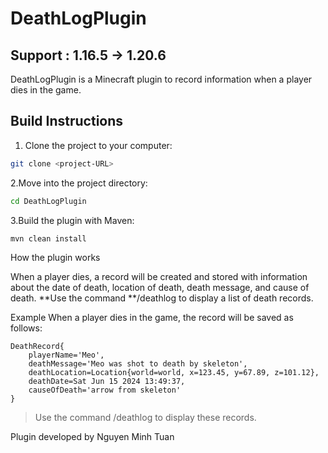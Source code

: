 # DeathLogPlugin

## Support : 1.16.5 -> 1.20.6

DeathLogPlugin is a Minecraft plugin to record information when a player dies in the game.

## Build Instructions
1. Clone the project to your computer:
```sh
git clone <project-URL>
```
2.Move into the project directory:
```sh
cd DeathLogPlugin
```
3.Build the plugin with Maven:
```sh
mvn clean install
```

How the plugin works

When a player dies, a record will be created and stored with information about the date of death, location of death, death message, and cause of death.
**Use the command **/deathlog to display a list of death records.

Example
When a player dies in the game, the record will be saved as follows:
```
DeathRecord{
    playerName='Meo',
    deathMessage='Meo was shot to death by skeleton',
    deathLocation=Location{world=world, x=123.45, y=67.89, z=101.12},
    deathDate=Sat Jun 15 2024 13:49:37,
    causeOfDeath='arrow from skeleton'
}
```

> Use the command /deathlog to display these records.

Plugin developed by Nguyen Minh Tuan
